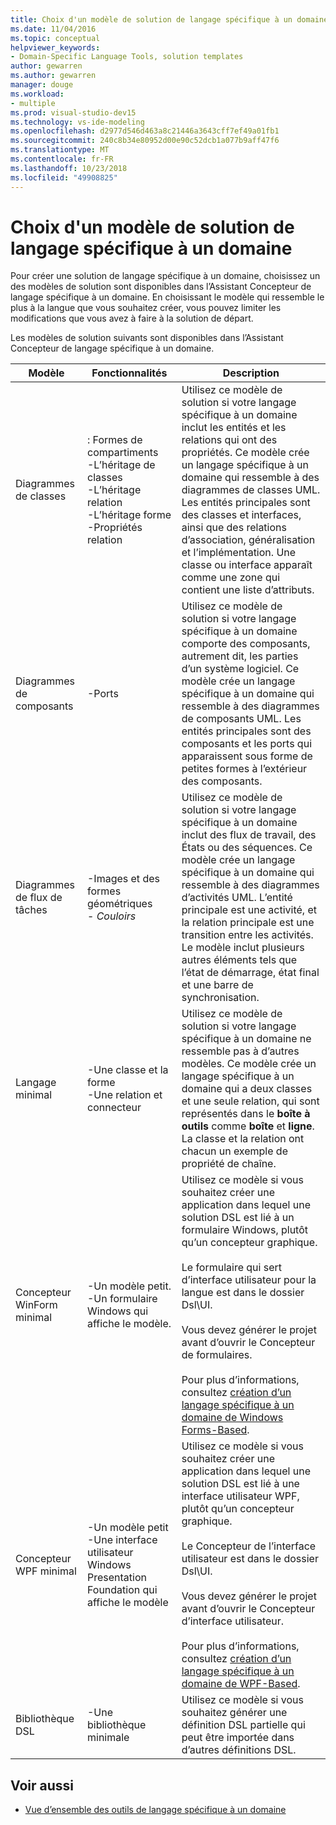```yaml
---
title: Choix d'un modèle de solution de langage spécifique à un domaine
ms.date: 11/04/2016
ms.topic: conceptual
helpviewer_keywords:
- Domain-Specific Language Tools, solution templates
author: gewarren
ms.author: gewarren
manager: douge
ms.workload:
- multiple
ms.prod: visual-studio-dev15
ms.technology: vs-ide-modeling
ms.openlocfilehash: d2977d546d463a8c21446a3643cff7ef49a01fb1
ms.sourcegitcommit: 240c8b34e80952d00e90c52dcb1a077b9aff47f6
ms.translationtype: MT
ms.contentlocale: fr-FR
ms.lasthandoff: 10/23/2018
ms.locfileid: "49908825"
---
```

# <a name="choosing-a-domain-specific-language-solution-template"></a>Choix d'un modèle de solution de langage spécifique à un domaine
Pour créer une solution de langage spécifique à un domaine, choisissez un des modèles de solution sont disponibles dans l’Assistant Concepteur de langage spécifique à un domaine. En choisissant le modèle qui ressemble le plus à la langue que vous souhaitez créer, vous pouvez limiter les modifications que vous avez à faire à la solution de départ.

 Les modèles de solution suivants sont disponibles dans l’Assistant Concepteur de langage spécifique à un domaine.

|Modèle|Fonctionnalités|Description|
|-|-|-|
|Diagrammes de classes|: Formes de compartiments<br />-L’héritage de classes<br />-L’héritage relation<br />-L’héritage forme<br />-Propriétés relation|Utilisez ce modèle de solution si votre langage spécifique à un domaine inclut les entités et les relations qui ont des propriétés. Ce modèle crée un langage spécifique à un domaine qui ressemble à des diagrammes de classes UML. Les entités principales sont des classes et interfaces, ainsi que des relations d’association, généralisation et l’implémentation. Une classe ou interface apparaît comme une zone qui contient une liste d’attributs.|
|Diagrammes de composants|-Ports|Utilisez ce modèle de solution si votre langage spécifique à un domaine comporte des composants, autrement dit, les parties d’un système logiciel. Ce modèle crée un langage spécifique à un domaine qui ressemble à des diagrammes de composants UML. Les entités principales sont des composants et les ports qui apparaissent sous forme de petites formes à l’extérieur des composants.|
|Diagrammes de flux de tâches|-Images et des formes géométriques<br />-   *Couloirs*|Utilisez ce modèle de solution si votre langage spécifique à un domaine inclut des flux de travail, des États ou des séquences. Ce modèle crée un langage spécifique à un domaine qui ressemble à des diagrammes d’activités UML. L’entité principale est une activité, et la relation principale est une transition entre les activités. Le modèle inclut plusieurs autres éléments tels que l’état de démarrage, état final et une barre de synchronisation.|
|Langage minimal|-Une classe et la forme<br />-Une relation et connecteur|Utilisez ce modèle de solution si votre langage spécifique à un domaine ne ressemble pas à d’autres modèles. Ce modèle crée un langage spécifique à un domaine qui a deux classes et une seule relation, qui sont représentés dans le **boîte à outils** comme **boîte** et **ligne**. La classe et la relation ont chacun un exemple de propriété de chaîne.|
|Concepteur WinForm minimal|-Un modèle petit.<br />-Un formulaire Windows qui affiche le modèle.|Utilisez ce modèle si vous souhaitez créer une application dans lequel une solution DSL est lié à un formulaire Windows, plutôt qu’un concepteur graphique.<br /><br /> Le formulaire qui sert d’interface utilisateur pour la langue est dans le dossier Dsl\UI.<br /><br /> Vous devez générer le projet avant d’ouvrir le Concepteur de formulaires.<br /><br /> Pour plus d’informations, consultez [création d’un langage spécifique à un domaine de Windows Forms-Based](../modeling/creating-a-windows-forms-based-domain-specific-language.md).|
|Concepteur WPF minimal|-Un modèle petit<br />-Une interface utilisateur Windows Presentation Foundation qui affiche le modèle|Utilisez ce modèle si vous souhaitez créer une application dans lequel une solution DSL est lié à une interface utilisateur WPF, plutôt qu’un concepteur graphique.<br /><br /> Le Concepteur de l’interface utilisateur est dans le dossier Dsl\UI.<br /><br /> Vous devez générer le projet avant d’ouvrir le Concepteur d’interface utilisateur.<br /><br /> Pour plus d’informations, consultez [création d’un langage spécifique à un domaine de WPF-Based](../modeling/creating-a-wpf-based-domain-specific-language.md).|
|Bibliothèque DSL|-Une bibliothèque minimale|Utilisez ce modèle si vous souhaitez générer une définition DSL partielle qui peut être importée dans d’autres définitions DSL.|

## <a name="see-also"></a>Voir aussi

- [Vue d’ensemble des outils de langage spécifique à un domaine](../modeling/overview-of-domain-specific-language-tools.md)
